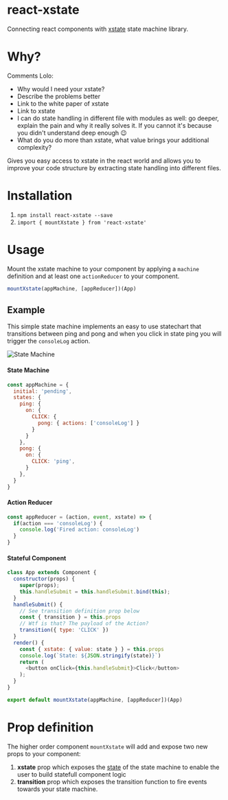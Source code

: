 # react-xstate
Connecting react components with [xstate](https://github.com/davidkpiano/xstate) state machine library.

# Why?

Comments Lolo:
* Why would I need your xstate?
* Describe the problems better
* Link to the white paper of xstate
* Link to xstate
* I can do state handling in different file with modules as well: go deeper, explain the pain and why it really solves it. If you cannot it's because you didn't understand deep enough :wink:
* What do you do more than xstate, what value brings your additional complexity?

Gives you easy access to xstate in the react world and allows you to improve your code structure by extracting state handling into different files.

# Installation
1. ``npm install react-xstate --save``
2. ``import { mountXstate } from 'react-xstate'``

# Usage
Mount the xstate machine to your component by applying a `machine` definition and at least one `actionReducer` to your component.

```js
mountXstate(appMachine, [appReducer])(App)
```

## Example
This simple state machine implements an easy to use statechart that transitions between ping and pong and when you click in state ping you will trigger the `consoleLog` action.

![State Machine](ppmachine.png "Ping Pong State Machine")

#### State Machine
````js
const appMachine = {
  initial: 'pending',
  states: {
    ping: {
      on: {
        CLICK: {
          pong: { actions: ['consoleLog'] }
        }
      }
    },
    pong: {
      on: {
        CLICK: 'ping',
      }
    },
  }
}
````

#### Action Reducer
````js
const appReducer = (action, event, xstate) => {
  if(action === 'consoleLog') {
    console.log('Fired action: consoleLog')
  }
}
````

#### Stateful Component

````js
class App extends Component {
  constructor(props) {
    super(props);
    this.handleSubmit = this.handleSubmit.bind(this);
  }
  handleSubmit() {
    // See transition definition prop below  
    const { transition } = this.props
    // Wtf is that? The payload of the Action?
    transition({ type: 'CLICK' })
  }
  render() {
    const { xstate: { value: state } } = this.props
    console.log(`State: ${JSON.stringify(state)}`)
    return (
      <button onClick={this.handleSubmit}>Click</button>
    );
  }
}

export default mountXstate(appMachine, [appReducer])(App)
````

# Prop definition
The higher order component `mountXstate` will add and expose two new props to your component:

1. **xstate** prop which exposes the [state](http://davidkpiano.github.io/xstate/docs/#/api/state) of the state machine to enable the user to build statefull component logic
2. **transition** prop which exposes the transition function to fire events towards your state machine.

